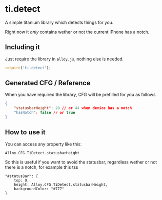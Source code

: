 # ti.detect
A simple titanium library which detects things for you.

Right now it _only_ contains wether or not the current iPhone has a notch.

## Including it
Just require the library in `alloy.js`, nothing else is needed.

```js
require('ti.detect');
```

## Generated CFG / Reference
When you have required the library, CFG will be prefilled for you as follows

```json
{
    "statusbarHeight": 20 // or 44 when device has a notch
    "hasNotch": false // or true
}
```

## How to use it
You can access any property like this:

```Alloy.CFG.TiDetect.statusbarHeight```

So this is useful if you want to avoid the statusbar, regardless wether or not there is a notch, for example this tss

```
"#statusBar": {
    top: 0,
    height: Alloy.CFG.TiDetect.statusbarHeight,
    backgroundColor: "#777"
}
```
